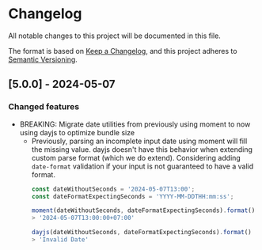 # Changelog

All notable changes to this project will be documented in this file.

The format is based on [Keep a Changelog](https://keepachangelog.com/en/1.0.0/),
and this project adheres to [Semantic Versioning](https://semver.org/spec/v2.0.0.html).

## [5.0.0] - 2024-05-07

### Changed features

- BREAKING: Migrate date utilities from previously using moment to now using dayjs to optimize bundle size
  - Previously, parsing an incomplete input date using moment will fill the missing value. dayjs doesn't have this behavior when extending custom parse format (which we do extend). Considering adding `date-format` validation if your input is not guaranteed to have a valid format.
    ```js
    const dateWithoutSeconds = '2024-05-07T13:00';
    const dateFormatExpectingSeconds = 'YYYY-MM-DDTHH:mm:ss';

    moment(dateWithoutSeconds, dateFormatExpectingSeconds).format()
    > '2024-05-07T13:00:00+07:00'

    dayjs(dateWithoutSeconds, dateFormatExpectingSeconds).format()
    > 'Invalid Date'
    ```
